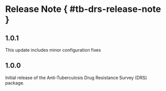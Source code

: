 # Release Note { #tb-drs-release-note }

## 1.0.1

This update includes minor configuration fixes

## 1.0.0

Initial release of the Anti-Tuberculosis Drug Resistance Survey (DRS) package.
